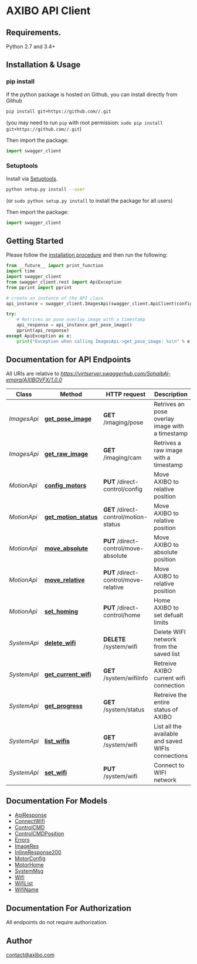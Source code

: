 
# AXIBO API Client

## Requirements.

Python 2.7 and 3.4+

## Installation & Usage
### pip install

If the python package is hosted on Github, you can install directly from Github

```sh
pip install git+https://github.com//.git
```
(you may need to run `pip` with root permission: `sudo pip install git+https://github.com//.git`)

Then import the package:
```python
import swagger_client 
```

### Setuptools

Install via [Setuptools](http://pypi.python.org/pypi/setuptools).

```sh
python setup.py install --user
```
(or `sudo python setup.py install` to install the package for all users)

Then import the package:
```python
import swagger_client
```

## Getting Started

Please follow the [installation procedure](#installation--usage) and then run the following:

```python
from __future__ import print_function
import time
import swagger_client
from swagger_client.rest import ApiException
from pprint import pprint

# create an instance of the API class
api_instance = swagger_client.ImagesApi(swagger_client.ApiClient(configuration))

try:
    # Retrives an pose overlay image with a timestamp
    api_response = api_instance.get_pose_image()
    pprint(api_response)
except ApiException as e:
    print("Exception when calling ImagesApi->get_pose_image: %s\n" % e)

```

## Documentation for API Endpoints

All URIs are relative to *https://virtserver.swaggerhub.com/SohaibAl-emara/AXIBOVFX/1.0.0*

Class | Method | HTTP request | Description
------------ | ------------- | ------------- | -------------
*ImagesApi* | [**get_pose_image**](docs/ImagesApi.md#get_pose_image) | **GET** /imaging/pose | Retrives an pose overlay image with a timestamp
*ImagesApi* | [**get_raw_image**](docs/ImagesApi.md#get_raw_image) | **GET** /imaging/cam | Retrives a raw image with a timestamp
*MotionApi* | [**config_motors**](docs/MotionApi.md#config_motors) | **PUT** /direct-control/config | Move AXIBO to relative position
*MotionApi* | [**get_motion_status**](docs/MotionApi.md#get_motion_status) | **GET** /direct-control/motion-status | Move AXIBO to relative position
*MotionApi* | [**move_absolute**](docs/MotionApi.md#move_absolute) | **PUT** /direct-control/move-absolute | Move AXIBO to absolute position
*MotionApi* | [**move_relative**](docs/MotionApi.md#move_relative) | **PUT** /direct-control/move-relative | Move AXIBO to relative position
*MotionApi* | [**set_homing**](docs/MotionApi.md#set_homing) | **PUT** /direct-control/home | Home AXIBO to set defualt limits
*SystemApi* | [**delete_wifi**](docs/SystemApi.md#delete_wifi) | **DELETE** /system/wifi | Delete WIFI network from the saved list
*SystemApi* | [**get_current_wifi**](docs/SystemApi.md#get_current_wifi) | **GET** /system/wifiInfo | Retreive AXIBO current wifi connection
*SystemApi* | [**get_progress**](docs/SystemApi.md#get_progress) | **GET** /system/status | Retreive the entire status of AXIBO
*SystemApi* | [**list_wifis**](docs/SystemApi.md#list_wifis) | **GET** /system/wifi | List all the available and saved WIFIs connections
*SystemApi* | [**set_wifi**](docs/SystemApi.md#set_wifi) | **PUT** /system/wifi | Connect to WIFI network


## Documentation For Models

 - [ApiResponse](docs/ApiResponse.md)
 - [ConnectWifi](docs/ConnectWifi.md)
 - [ControlCMD](docs/ControlCMD.md)
 - [ControlCMDPosition](docs/ControlCMDPosition.md)
 - [Errors](docs/Errors.md)
 - [ImageRes](docs/ImageRes.md)
 - [InlineResponse200](docs/InlineResponse200.md)
 - [MotorConfig](docs/MotorConfig.md)
 - [MotorHome](docs/MotorHome.md)
 - [SystemMsg](docs/SystemMsg.md)
 - [Wifi](docs/Wifi.md)
 - [WifiList](docs/WifiList.md)
 - [WifiName](docs/WifiName.md)


## Documentation For Authorization

 All endpoints do not require authorization.


## Author

contact@axibo.com

